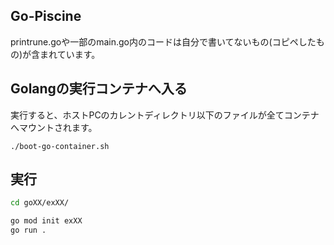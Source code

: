 ## Go-Piscine
printrune.goや一部のmain.go内のコードは自分で書いてないもの(コピペしたもの)が含まれています。

## Golangの実行コンテナへ入る
実行すると、ホストPCのカレントディレクトリ以下のファイルが全てコンテナへマウントされます。
```
./boot-go-container.sh
```

## 実行
```bash
cd goXX/exXX/
```
```bash
go mod init exXX
go run .
```

